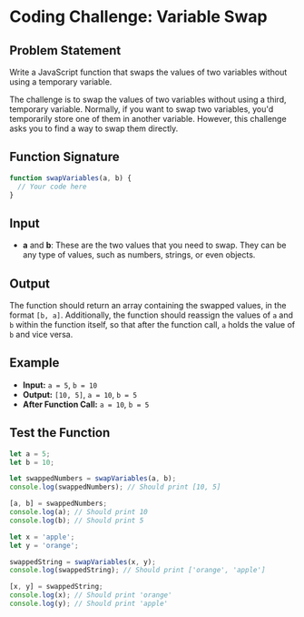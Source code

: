 # Coding Challenge: Variable Swap

## Problem Statement

Write a JavaScript function that swaps the values of two variables without using a temporary variable.

The challenge is to swap the values of two variables without using a third, temporary variable. Normally, if you want to swap two variables, you'd temporarily store one of them in another variable. However, this challenge asks you to find a way to swap them directly.

## Function Signature

```javascript
function swapVariables(a, b) {
  // Your code here
}
```

## Input

- **a** and **b**: These are the two values that you need to swap. They can be any type of values, such as numbers, strings, or even objects.

## Output

The function should return an array containing the swapped values, in the format `[b, a]`. Additionally, the function should reassign the values of `a` and `b` within the function itself, so that after the function call, `a` holds the value of `b` and vice versa.

## Example

- **Input:** `a = 5`, `b = 10`
- **Output:** `[10, 5]`, `a = 10`, `b = 5`
- **After Function Call:** `a = 10`, `b = 5`


## Test the Function

```javascript
let a = 5;
let b = 10;

let swappedNumbers = swapVariables(a, b);
console.log(swappedNumbers); // Should print [10, 5]

[a, b] = swappedNumbers;
console.log(a); // Should print 10
console.log(b); // Should print 5

let x = 'apple';
let y = 'orange';

swappedString = swapVariables(x, y);
console.log(swappedString); // Should print ['orange', 'apple']

[x, y] = swappedString;
console.log(x); // Should print 'orange'
console.log(y); // Should print 'apple'
```